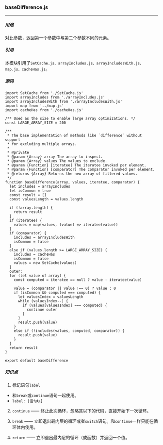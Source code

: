 ### baseDifference.js
---
##### 用途
对比参数，返回第一个参数中与第二个参数不同的元素。

##### 引用
本模块引用了`SetCache.js、arrayIncludes.js、arrayIncludesWith.js、map.js、cacheHas.js`。

##### 源码
```
import SetCache from './SetCache.js'
import arrayIncludes from './arrayIncludes.js'
import arrayIncludesWith from './arrayIncludesWith.js'
import map from '../map.js'
import cacheHas from './cacheHas.js'

/** Used as the size to enable large array optimizations. */
const LARGE_ARRAY_SIZE = 200

/**
 * The base implementation of methods like `difference` without support
 * for excluding multiple arrays.
 *
 * @private
 * @param {Array} array The array to inspect.
 * @param {Array} values The values to exclude.
 * @param {Function} [iteratee] The iteratee invoked per element.
 * @param {Function} [comparator] The comparator invoked per element.
 * @returns {Array} Returns the new array of filtered values.
 */
function baseDifference(array, values, iteratee, comparator) {
  let includes = arrayIncludes
  let isCommon = true
  const result = []
  const valuesLength = values.length

  if (!array.length) {
    return result
  }
  if (iteratee) {
    values = map(values, (value) => iteratee(value))
  }
  if (comparator) {
    includes = arrayIncludesWith
    isCommon = false
  }
  else if (values.length >= LARGE_ARRAY_SIZE) {
    includes = cacheHas
    isCommon = false
    values = new SetCache(values)
  }
  outer:
  for (let value of array) {
    const computed = iteratee == null ? value : iteratee(value)

    value = (comparator || value !== 0) ? value : 0
    if (isCommon && computed === computed) {
      let valuesIndex = valuesLength
      while (valuesIndex--) {
        if (values[valuesIndex] === computed) {
          continue outer
        }
      }
      result.push(value)
    }
    else if (!includes(values, computed, comparator)) {
      result.push(value)
    }
  }
  return result
}

export default baseDifference
```

##### 知识点
1. 标记语句`label`
- 和`break`或`continue`语句一起使用。
- `label: [语句块]`

2. `continue` —— 终止此次循环，忽略其以下的代码，直接开始下一次循环。

3. `break` —— 立即退出最内层的循环或者`switch`语句。和`continue`一样只能在循环体内使用。

4. `return` —— 立即退出最内层的循环（或函数）并返回一个值。
